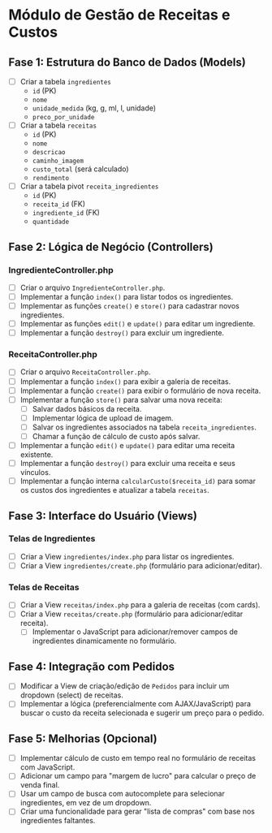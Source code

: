 # Módulo de Gestão de Receitas e Custos

## Fase 1: Estrutura do Banco de Dados (Models)

- [ ] Criar a tabela `ingredientes`
  - `id` (PK)
  - `nome`
  - `unidade_medida` (kg, g, ml, l, unidade)
  - `preco_por_unidade`
- [ ] Criar a tabela `receitas`
  - `id` (PK)
  - `nome`
  - `descricao`
  - `caminho_imagem`
  - `custo_total` (será calculado)
  - `rendimento`
- [ ] Criar a tabela pivot `receita_ingredientes`
  - `id` (PK)
  - `receita_id` (FK)
  - `ingrediente_id` (FK)
  - `quantidade`

## Fase 2: Lógica de Negócio (Controllers)

### IngredienteController.php
- [ ] Criar o arquivo `IngredienteController.php`.
- [ ] Implementar a função `index()` para listar todos os ingredientes.
- [ ] Implementar as funções `create()` e `store()` para cadastrar novos ingredientes.
- [ ] Implementar as funções `edit()` e `update()` para editar um ingrediente.
- [ ] Implementar a função `destroy()` para excluir um ingrediente.

### ReceitaController.php
- [ ] Criar o arquivo `ReceitaController.php`.
- [ ] Implementar a função `index()` para exibir a galeria de receitas.
- [ ] Implementar a função `create()` para exibir o formulário de nova receita.
- [ ] Implementar a função `store()` para salvar uma nova receita:
  - [ ] Salvar dados básicos da receita.
  - [ ] Implementar lógica de upload de imagem.
  - [ ] Salvar os ingredientes associados na tabela `receita_ingredientes`.
  - [ ] Chamar a função de cálculo de custo após salvar.
- [ ] Implementar a função `edit()` e `update()` para editar uma receita existente.
- [ ] Implementar a função `destroy()` para excluir uma receita e seus vínculos.
- [ ] Implementar a função interna `calcularCusto($receita_id)` para somar os custos dos ingredientes e atualizar a tabela `receitas`.

## Fase 3: Interface do Usuário (Views)

### Telas de Ingredientes
- [ ] Criar a View `ingredientes/index.php` para listar os ingredientes.
- [ ] Criar a View `ingredientes/create.php` (formulário para adicionar/editar).

### Telas de Receitas
- [ ] Criar a View `receitas/index.php` para a galeria de receitas (com cards).
- [ ] Criar a View `receitas/create.php` (formulário para adicionar/editar receita).
  - [ ] Implementar o JavaScript para adicionar/remover campos de ingredientes dinamicamente no formulário.

## Fase 4: Integração com Pedidos

- [ ] Modificar a View de criação/edição de `Pedidos` para incluir um dropdown (select) de receitas.
- [ ] Implementar a lógica (preferencialmente com AJAX/JavaScript) para buscar o custo da receita selecionada e sugerir um preço para o pedido.

## Fase 5: Melhorias (Opcional)

- [ ] Implementar cálculo de custo em tempo real no formulário de receitas com JavaScript.
- [ ] Adicionar um campo para "margem de lucro" para calcular o preço de venda final.
- [ ] Usar um campo de busca com autocomplete para selecionar ingredientes, em vez de um dropdown.
- [ ] Criar uma funcionalidade para gerar "lista de compras" com base nos ingredientes faltantes.